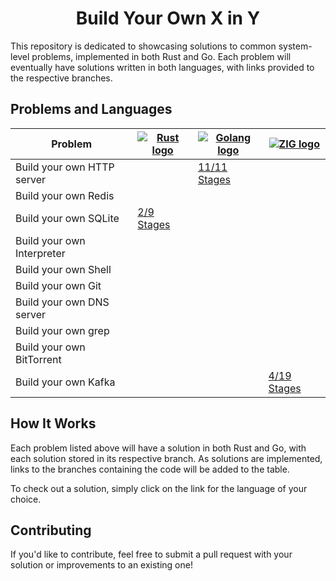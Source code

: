 <h1 align="center">Build Your Own X in Y</h1>

This repository is dedicated to showcasing solutions to common system-level problems, implemented in both Rust and Go. Each problem will eventually have solutions written in both languages, with links provided to the respective branches.

## Problems and Languages

| Problem                    | [![Rust logo](https://skillicons.dev/icons?i=rust)](https://www.rust-lang.org/) | [![Golang logo](https://skillicons.dev/icons?i=go)](https://go.dev/) | [![ZIG logo](https://skillicons.dev/icons?i=zig)](https://ziglang.org/) |
|-----------------------------|------|-----|-----|
| Build your own HTTP server   |      | [11/11 Stages](https://github.com/Daniel-Boll/build-your-own-x-in-y/tree/http-server-go) | |
| Build your own Redis         |      |     |     |
| Build your own SQLite        | [2/9 Stages](https://github.com/Daniel-Boll/build-your-own-x-in-y/tree/sqlite-rust) |     |     |
| Build your own Interpreter   |      |     |     |
| Build your own Shell         |      |     |     |
| Build your own Git           |      |     |     |
| Build your own DNS server    |      |     |     |
| Build your own grep          |      |     |     |
| Build your own BitTorrent    |      |     |     |
| Build your own Kafka         |      |     | [4/19 Stages](https://github.com/Daniel-Boll/build-your-own-x-in-y/tree/bittorrent-zig) |

## How It Works

Each problem listed above will have a solution in both Rust and Go, with each solution stored in its respective branch. As solutions are implemented, links to the branches containing the code will be added to the table.

To check out a solution, simply click on the link for the language of your choice.

## Contributing

If you'd like to contribute, feel free to submit a pull request with your solution or improvements to an existing one!
